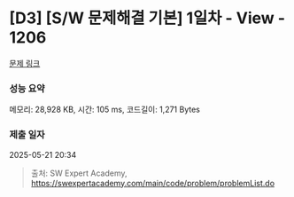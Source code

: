 # [D3] [S/W 문제해결 기본] 1일차 - View - 1206 

[문제 링크](https://swexpertacademy.com/main/code/problem/problemDetail.do?contestProbId=AV134DPqAA8CFAYh) 

### 성능 요약

메모리: 28,928 KB, 시간: 105 ms, 코드길이: 1,271 Bytes

### 제출 일자

2025-05-21 20:34



> 출처: SW Expert Academy, https://swexpertacademy.com/main/code/problem/problemList.do